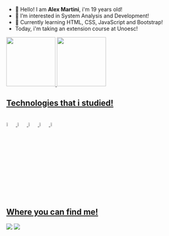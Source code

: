 - 👋 Hello! I am **Alex Martini**, i'm 19 years old!
- 👀 I’m interested in System Analysis and Development!
- 🌱 Currently learning HTML, CSS, JavaScript and Bootstrap!
- Today, i'm taking an extension course at Unoesc!

<div>
  <a href="https://github.com/mart-sc">
  <img height="130em" src="https://github-readme-stats.vercel.app/api/top-langs/?username=mart-sc&amp;layout=compact&amp;langs_count=7&amp;theme=dark" style="max-width: 100%;">
  <img height="130em" src="https://github-readme-stats.vercel.app/api?username=mart-sc&amp;show_icons=true&amp;theme=dark&amp;include_all_commits=true&amp;count_private=true" style="max-width: 100%;">
</div>

## Technologies that i studied!
<div> <br>
  <img width="5%" src="https://cdn.jsdelivr.net/gh/devicons/devicon/icons/html5/html5-original-wordmark.svg" />   
  <img width="5%" src="https://cdn.jsdelivr.net/gh/devicons/devicon/icons/css3/css3-original-wordmark.svg" /> 
  <img width="5%" src="https://cdn.jsdelivr.net/gh/devicons/devicon/icons/javascript/javascript-plain.svg" />
  <img width="5%" src="https://cdn.jsdelivr.net/gh/devicons/devicon/icons/python/python-original.svg" />
  <img width="5%" src="https://cdn.jsdelivr.net/gh/devicons/devicon/icons/java/java-original.svg" />
</div> 
  
## Where you can find me!  
<div>
  <a href="mailto:alexmartini.sc@gmail.com"><img src="https://img.shields.io/badge/-Gmail-%23333?style=for-the-badge&amp;logo=gmail&amp;logoColor=white"></a>
  <a href="https://www.linkedin.com/in/mart-sc/" rel="nofollow"><img src="https://img.shields.io/badge/-LinkedIn-%230077B5?style=for-the-badge&amp;logo=linkedin&amp;logoColor=white"></a
</div>
